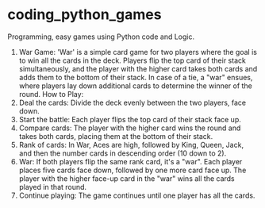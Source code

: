 # coding_python_games
Programming, easy games using Python code and Logic.

1. War Game:
'War' is a simple card game for two players where the goal is to win all the cards in the deck. Players flip the top card of their stack simultaneously, and the player with the higher card takes both cards and adds them to the bottom of their stack. In case of a tie, a "war" ensues, where players lay down additional cards to determine the winner of the round. 
How to Play:
1. Deal the cards: Divide the deck evenly between the two players, face down. 
2. Start the battle: Each player flips the top card of their stack face up. 
3. Compare cards: The player with the higher card wins the round and takes both cards, placing them at the bottom of their stack. 
4. Rank of cards: In War, Aces are high, followed by King, Queen, Jack, and then the number cards in descending order (10 down to 2). 
5. War: If both players flip the same rank card, it's a "war". Each player places five cards face down, followed by one more card face up. The player with the higher face-up card in the "war" wins all the cards played in that round. 
6. Continue playing: The game continues until one player has all the cards.
